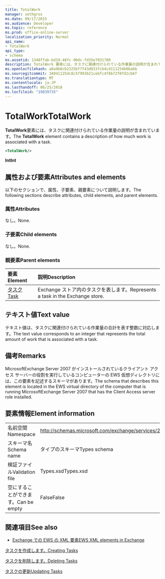 ```yaml
---
title: TotalWork
manager: sethgros
ms.date: 09/17/2015
ms.audience: Developer
ms.topic: reference
ms.prod: office-online-server
localization_priority: Normal
api_name:
- TotalWork
api_type:
- schema
ms.assetid: 1348ffab-bd19-48fc-90dc-fd35e7031700
description: TotalWork 要素には、タスクに関連付けられている作業量の説明が含まれています。
ms.openlocfilehash: a8a9b8cb2325bf7f43d833fcb4cd111254b0babb
ms.sourcegitcommit: 34041125dc8c5f993b21cebfc4f8b72f0fd2cb6f
ms.translationtype: MT
ms.contentlocale: ja-JP
ms.lasthandoff: 06/25/2018
ms.locfileid: "19839735"
---
```

# <a name="totalwork"></a><span data-ttu-id="16a4b-103">TotalWork</span><span class="sxs-lookup"><span data-stu-id="16a4b-103">TotalWork</span></span>

<span data-ttu-id="16a4b-104">**TotalWork**要素には、タスクに関連付けられている作業量の説明が含まれています。</span><span class="sxs-lookup"><span data-stu-id="16a4b-104">The **TotalWork** element contains a description of how much work is associated with a task.</span></span> 
  
```xml
<TotalWork/>
```

 <span data-ttu-id="16a4b-105">**Int**</span><span class="sxs-lookup"><span data-stu-id="16a4b-105">**Int**</span></span>
## <a name="attributes-and-elements"></a><span data-ttu-id="16a4b-106">属性および要素</span><span class="sxs-lookup"><span data-stu-id="16a4b-106">Attributes and elements</span></span>

<span data-ttu-id="16a4b-107">以下のセクションで、属性、子要素、親要素について説明します。</span><span class="sxs-lookup"><span data-stu-id="16a4b-107">The following sections describe attributes, child elements, and parent elements.</span></span>
  
### <a name="attributes"></a><span data-ttu-id="16a4b-108">属性</span><span class="sxs-lookup"><span data-stu-id="16a4b-108">Attributes</span></span>

<span data-ttu-id="16a4b-109">なし。</span><span class="sxs-lookup"><span data-stu-id="16a4b-109">None.</span></span>
  
### <a name="child-elements"></a><span data-ttu-id="16a4b-110">子要素</span><span class="sxs-lookup"><span data-stu-id="16a4b-110">Child elements</span></span>

<span data-ttu-id="16a4b-111">なし。</span><span class="sxs-lookup"><span data-stu-id="16a4b-111">None.</span></span>
  
### <a name="parent-elements"></a><span data-ttu-id="16a4b-112">親要素</span><span class="sxs-lookup"><span data-stu-id="16a4b-112">Parent elements</span></span>

|<span data-ttu-id="16a4b-113">**要素**</span><span class="sxs-lookup"><span data-stu-id="16a4b-113">**Element**</span></span>|<span data-ttu-id="16a4b-114">**説明**</span><span class="sxs-lookup"><span data-stu-id="16a4b-114">**Description**</span></span>|
|:-----|:-----|
|[<span data-ttu-id="16a4b-115">タスク</span><span class="sxs-lookup"><span data-stu-id="16a4b-115">Task</span></span>](task.md) <br/> |<span data-ttu-id="16a4b-116">Exchange ストア内のタスクを表します。</span><span class="sxs-lookup"><span data-stu-id="16a4b-116">Represents a task in the Exchange store.</span></span>  <br/> |
   
## <a name="text-value"></a><span data-ttu-id="16a4b-117">テキスト値</span><span class="sxs-lookup"><span data-stu-id="16a4b-117">Text value</span></span>

<span data-ttu-id="16a4b-118">テキスト値は、タスクに関連付けられている作業量の合計を表す整数に対応します。</span><span class="sxs-lookup"><span data-stu-id="16a4b-118">The text value corresponds to an integer that represents the total amount of work that is associated with a task.</span></span>
  
## <a name="remarks"></a><span data-ttu-id="16a4b-119">備考</span><span class="sxs-lookup"><span data-stu-id="16a4b-119">Remarks</span></span>

<span data-ttu-id="16a4b-120">MicrosoftExchange Server 2007 がインストールされているクライアント アクセス サーバーの役割を実行しているコンピューターの EWS 仮想ディレクトリには、この要素を記述するスキーマがあります。</span><span class="sxs-lookup"><span data-stu-id="16a4b-120">The schema that describes this element is located in the EWS virtual directory of the computer that is running MicrosoftExchange Server 2007 that has the Client Access server role installed.</span></span>
  
## <a name="element-information"></a><span data-ttu-id="16a4b-121">要素情報</span><span class="sxs-lookup"><span data-stu-id="16a4b-121">Element information</span></span>

|||
|:-----|:-----|
|<span data-ttu-id="16a4b-122">名前空間</span><span class="sxs-lookup"><span data-stu-id="16a4b-122">Namespace</span></span>  <br/> |http://schemas.microsoft.com/exchange/services/2006/types  <br/> |
|<span data-ttu-id="16a4b-123">スキーマ名</span><span class="sxs-lookup"><span data-stu-id="16a4b-123">Schema name</span></span>  <br/> |<span data-ttu-id="16a4b-124">タイプのスキーマ</span><span class="sxs-lookup"><span data-stu-id="16a4b-124">Types schema</span></span>  <br/> |
|<span data-ttu-id="16a4b-125">検証ファイル</span><span class="sxs-lookup"><span data-stu-id="16a4b-125">Validation file</span></span>  <br/> |<span data-ttu-id="16a4b-126">Types.xsd</span><span class="sxs-lookup"><span data-stu-id="16a4b-126">Types.xsd</span></span>  <br/> |
|<span data-ttu-id="16a4b-127">空にすることができます。</span><span class="sxs-lookup"><span data-stu-id="16a4b-127">Can be empty</span></span>  <br/> |<span data-ttu-id="16a4b-128">False</span><span class="sxs-lookup"><span data-stu-id="16a4b-128">False</span></span>  <br/> |
   
## <a name="see-also"></a><span data-ttu-id="16a4b-129">関連項目</span><span class="sxs-lookup"><span data-stu-id="16a4b-129">See also</span></span>



- [<span data-ttu-id="16a4b-130">Exchange での EWS の XML 要素</span><span class="sxs-lookup"><span data-stu-id="16a4b-130">EWS XML elements in Exchange</span></span>](ews-xml-elements-in-exchange.md)


[<span data-ttu-id="16a4b-131">タスクを作成します。</span><span class="sxs-lookup"><span data-stu-id="16a4b-131">Creating Tasks</span></span>](http://msdn.microsoft.com/library/0ef97334-e8a0-4f67-a23a-dd9e2bbad49f%28Office.15%29.aspx)
  
[<span data-ttu-id="16a4b-132">タスクを削除します。</span><span class="sxs-lookup"><span data-stu-id="16a4b-132">Deleting Tasks</span></span>](http://msdn.microsoft.com/library/a3d7e25f-8a35-4901-b1d9-d31f418ab340%28Office.15%29.aspx)
  
[<span data-ttu-id="16a4b-133">タスクの更新</span><span class="sxs-lookup"><span data-stu-id="16a4b-133">Updating Tasks</span></span>](http://msdn.microsoft.com/library/0a1bf360-d40c-4a99-929b-4c73a14394d5%28Office.15%29.aspx)

